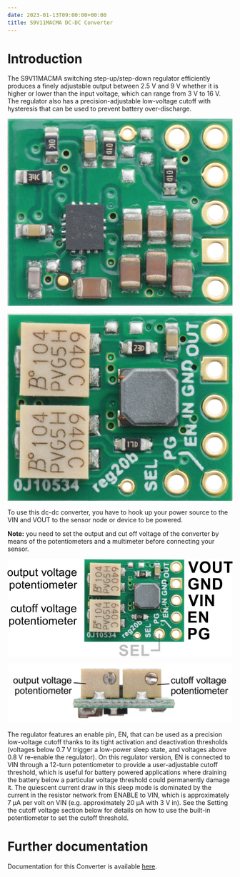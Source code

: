 ```yaml
---
date: 2023-01-13T09:00:00+00:00
title: S9V11MACMA DC-DC Converter
---
```


# Introduction

The S9V11MACMA switching step-up/step-down regulator efficiently produces a finely adjustable output between 2.5 V and 9 V whether it is higher or lower than the input voltage, which can range from 3 V to 16 V. The regulator also has a precision-adjustable low-voltage cutoff with hysteresis that can be used to prevent battery over-discharge.

![picxxyyzz](img/pic1.jpg)

![picxxyyzz](img/pic2.jpg)

To use this dc-dc converter, you have to hook up your power source to the VIN and VOUT to the sensor node or device to be powered.

**Note:** you need to set the output and cut off voltage of the converter by means of the potentiometers and a multimeter before connecting your sensor.

![picxxyyzz](img/pic3.jpg)

![picxxyyzz](img/pic4.jpg)

The regulator features an enable pin, EN, that can be used as a precision low-voltage cutoff thanks to its tight activation and deactivation thresholds (voltages below 0.7 V trigger a low-power sleep state, and voltages above 0.8 V re-enable the regulator). On this regulator version, EN is connected to VIN through a 12-turn potentiometer to provide a user-adjustable cutoff threshold, which is useful for battery powered applications where draining the battery below a particular voltage threshold could permanently damage it. The quiescent current draw in this sleep mode is dominated by the current in the resistor network from ENABLE to VIN, which is approximately 7 µA per volt on VIN (e.g. approximately 20 µA with 3 V in). See the Setting the cutoff voltage section below for details on how to use the built-in potentiometer to set the cutoff threshold.

# Further documentation
Documentation for this Converter is available [here](https://www.pololu.com/product/2868/specs).